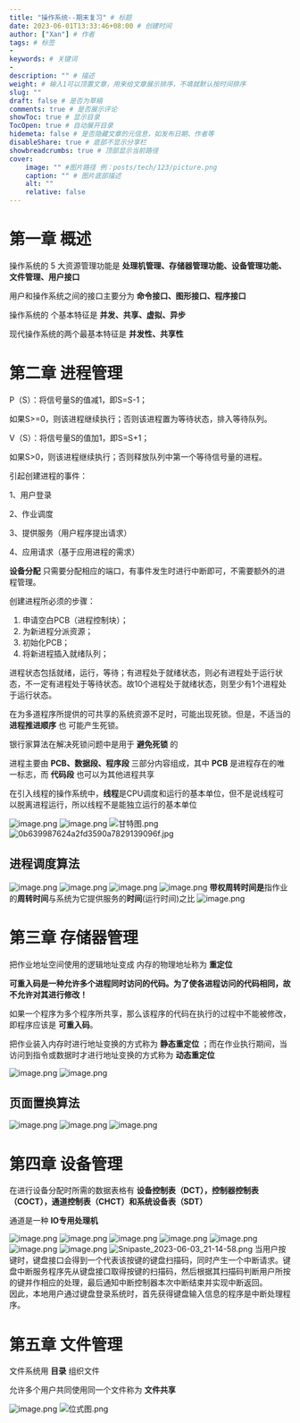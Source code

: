 ```yaml
---
title: "操作系统--期末复习" # 标题
date: 2023-06-01T13:33:46+08:00 # 创建时间
author: ["Xan"] # 作者
tags: # 标签
-
keywords: # 关键词
- 
description: "" # 描述
weight: # 输入1可以顶置文章，用来给文章展示排序，不填就默认按时间排序
slug: ""
draft: false # 是否为草稿
comments: true # 是否展示评论
showToc: true # 显示目录
TocOpen: true # 自动展开目录
hidemeta: false # 是否隐藏文章的元信息，如发布日期、作者等
disableShare: true # 底部不显示分享栏
showbreadcrumbs: true # 顶部显示当前路径
cover:
    image: "" #图片路径 例：posts/tech/123/picture.png
    caption: "" # 图片底部描述
    alt: ""
    relative: false
---
```


# 第一章 概述
操作系统的 5 大资源管理功能是 **处理机管理、存储器管理功能、设备管理功能、文件管理、用户接口**

用户和操作系统之间的接口主要分为 **命令接口、图形接口、程序接口**

操作系统的 个基本特征是 **并发、共享、虚拟、异步** 

现代操作系统的两个最基本特征是 **并发性、共享性**

# 第二章 进程管理
P（S）：将信号量S的值减1，即S=S-1；

如果S>=0，则该进程继续执行；否则该进程置为等待状态，排入等待队列。

V（S）：将信号量S的值加1，即S=S+1；

如果S>0，则该进程继续执行；否则释放队列中第一个等待信号量的进程。

引起创建进程的事件：

1、用户登录

2、作业调度

3、提供服务（用户程序提出请求）

4、应用请求（基于应用进程的需求）

**设备分配** 只需要分配相应的端口，有事件发生时进行中断即可，不需要额外的进程管理。

创建进程所必须的步骤：
1. 申请空白PCB（进程控制块）；
2. 为新进程分派资源；
3. 初始化PCB；
4. 将新进程插入就绪队列；

进程状态包括就绪，运行，等待；有进程处于就绪状态，则必有进程处于运行状态，不一定有进程处于等待状态。故10个进程处于就绪状态，则至少有1个进程处于运行状态。
 
在为多道程序所提供的可共享的系统资源不足时，可能出现死锁。但是，不适当的 **进程推进顺序** 也 可能产生死锁。

银行家算法在解决死锁问题中是用于 **避免死锁** 的

进程主要由 **PCB、数据段、程序段** 三部分内容组成，其中 **PCB** 是进程存在的唯一标志，而 **代码段** 也可以为其他进程共享

在引入线程的操作系统中，**线程**是CPU调度和运行的基本单位，但不是说线程可以脱离进程运行，所以线程不是能独立运行的基本单位

![image.png](https://bu.dusays.com/2023/06/01/647848f467641.png)
![image.png](https://bu.dusays.com/2023/06/02/6479504360737.png)
![甘特图.png](https://bu.dusays.com/2023/06/03/647b59f414fa5.png)
![0b639987624a2fd3590a7829139096f.jpg](https://bu.dusays.com/2023/06/03/647b5a4331ae3.jpg)

## 进程调度算法
![image.png](https://bu.dusays.com/2023/06/03/647b4f43ec567.png)
![image.png](https://bu.dusays.com/2023/06/03/647b4f7af3947.png)
![image.png](https://bu.dusays.com/2023/06/03/647b4fa20c552.png)
![image.png](https://bu.dusays.com/2023/06/03/647b506324dde.png)
**带权周转时间是**指作业的**周转时间**与系统为它提供服务的**时间**(运行时间)之比
![image.png](https://bu.dusays.com/2023/06/03/647b50dc12102.png)


# 第三章 存储器管理
把作业地址空间使用的逻辑地址变成 内存的物理地址称为 **重定位**

**可重入码是一种允许多个进程同时访问的代码。为了使各进程访问的代码相同，故不允许对其进行修改！**

如果一个程序为多个程序所共享，那么该程序的代码在执行的过程中不能被修改，即程序应该是 **可重入码**。

把作业装入内存时进行地址变换的方式称为 **静态重定位**  ；而在作业执行期间，当访问到指令或数据时才进行地址变换的方式称为 **动态重定位**

![image.png](https://bu.dusays.com/2023/06/01/647855103de8d.png)
![image.png](https://bu.dusays.com/2023/06/03/647b3102d2951.png)
## 页面置换算法 
![image.png](https://bu.dusays.com/2023/06/03/647b456baacf9.png)
![image.png](https://bu.dusays.com/2023/06/03/647b459520a40.png)
![image.png](https://bu.dusays.com/2023/06/03/647b45a5be207.png)

# 第四章 设备管理
在进行设备分配时所需的数据表格有 **设备控制表（DCT），控制器控制表（COCT），通道控制表（CHCT）和系统设备表（SDT）**

通道是一种 **IO专用处理机**

![image.png](https://bu.dusays.com/2023/06/03/647b1b4f04347.png)
![image.png](https://bu.dusays.com/2023/06/03/647b1acad5f4b.png)
![image.png](https://bu.dusays.com/2023/06/01/64785a5fd41fd.png)
![image.png](https://bu.dusays.com/2023/06/01/64785af95b6fe.png)
![image.png](https://bu.dusays.com/2023/06/03/647b1b8c01006.png)
![image.png](https://bu.dusays.com/2023/06/03/647b1bc18e55d.png)
![image.png](https://bu.dusays.com/2023/06/03/647b41de0413c.png)
![Snipaste_2023-06-03_21-14-58.png](https://bu.dusays.com/2023/06/03/647b42d048491.png)
当用户按键时，键盘接口会得到一个代表该按键的键盘扫描码，同时产生一个中断请求。键盘中断服务程序先从键盘接口取得按键的扫描码，然后根据其扫描码判断用户所按的键并作相应的处理，最后通知中断控制器本次中断结束并实现中断返回。  
因此，本地用户通过键盘登录系统时，首先获得键盘输入信息的程序是中断处理程序。
# 第五章 文件管理
文件系统用 **目录** 组织文件

允许多个用户共同使用同一个文件称为 **文件共享**

![image.png](https://bu.dusays.com/2023/06/01/64785d387d47b.png)
![位式图.png](https://bu.dusays.com/2023/06/03/647b5ddf6ce54.png)

